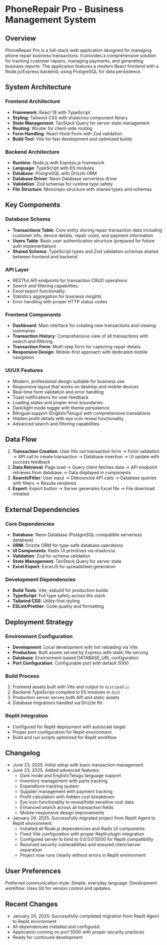 # PhoneRepair Pro - Business Management System

## Overview

PhoneRepair Pro is a full-stack web application designed for managing phone repair business transactions. It provides a comprehensive solution for tracking customer repairs, managing payments, and generating business reports. The application features a modern React frontend with a Node.js/Express backend, using PostgreSQL for data persistence.

## System Architecture

### Frontend Architecture
- **Framework**: React 18 with TypeScript
- **Styling**: Tailwind CSS with shadcn/ui component library
- **State Management**: TanStack Query for server state management
- **Routing**: Wouter for client-side routing
- **Form Handling**: React Hook Form with Zod validation
- **Build Tool**: Vite for fast development and optimized builds

### Backend Architecture
- **Runtime**: Node.js with Express.js framework
- **Language**: TypeScript with ES modules
- **Database**: PostgreSQL with Drizzle ORM
- **Database Driver**: Neon Database serverless driver
- **Validation**: Zod schemas for runtime type safety
- **File Structure**: Monorepo structure with shared types and schemas

## Key Components

### Database Schema
- **Transactions Table**: Core entity storing repair transaction data including customer info, device details, repair costs, and payment information
- **Users Table**: Basic user authentication structure (prepared for future auth implementation)
- **Shared Schema**: TypeScript types and Zod validation schemas shared between frontend and backend

### API Layer
- RESTful API endpoints for transaction CRUD operations
- Search and filtering capabilities
- Excel export functionality
- Statistics aggregation for business insights
- Error handling with proper HTTP status codes

### Frontend Components
- **Dashboard**: Main interface for creating new transactions and viewing summaries
- **Transaction History**: Comprehensive view of all transactions with search and filtering
- **Transaction Form**: Multi-step form for capturing repair details
- **Responsive Design**: Mobile-first approach with dedicated mobile navigation

### UI/UX Features
- Modern, professional design suitable for business use
- Responsive layout that works on desktop and mobile devices
- Real-time form validation and error handling
- Toast notifications for user feedback
- Loading states and proper error boundaries
- Dark/light mode toggle with theme persistence
- Bilingual support (English/Telugu) with comprehensive translations
- Hidden profit details with eye icon reveal functionality
- Advanced search and filtering capabilities

## Data Flow

1. **Transaction Creation**: User fills out transaction form → Form validation → API call to create transaction → Database insertion → UI update with success feedback
2. **Data Retrieval**: Page load → Query client fetches data → API endpoint retrieves from database → Data displayed in components
3. **Search/Filter**: User input → Debounced API calls → Database queries with filters → Results rendered
4. **Export**: Export button → Server generates Excel file → File download initiated

## External Dependencies

### Core Dependencies
- **Database**: Neon Database (PostgreSQL-compatible serverless database)
- **ORM**: Drizzle ORM for type-safe database operations
- **UI Components**: Radix UI primitives via shadcn/ui
- **Validation**: Zod for schema validation
- **State Management**: TanStack Query for server state
- **Excel Export**: ExcelJS for spreadsheet generation

### Development Dependencies
- **Build Tools**: Vite, esbuild for production builds
- **TypeScript**: Full type safety across the stack
- **Tailwind CSS**: Utility-first styling
- **ESLint/Prettier**: Code quality and formatting

## Deployment Strategy

### Environment Configuration
- **Development**: Local development with hot reloading via Vite
- **Production**: Built assets served by Express with static file serving
- **Database**: Environment-based DATABASE_URL configuration
- **Port Configuration**: Configurable port with default 5000

### Build Process
1. Frontend assets built with Vite and output to `dist/public`
2. Backend TypeScript compiled to ES modules in `dist`
3. Production server serves both API and static assets
4. Database migrations handled via Drizzle Kit

### Replit Integration
- Configured for Replit deployment with autoscale target
- Proper port configuration for Replit environment
- Build and run scripts optimized for Replit workflow

## Changelog

- June 23, 2025. Initial setup with basic transaction management
- June 23, 2025. Added advanced features:
  - Dark mode and English/Telugu language support
  - Inventory management with parts tracking
  - Expenditure tracking system
  - Supplier management with payment tracking
  - Profit calculation with hidden cost breakdown
  - Eye icon functionality to reveal/hide sensitive cost data
  - Enhanced search across all transaction fields
  - Mobile-responsive design improvements
- January 24, 2025. Successfully migrated project from Replit Agent to Replit environment:
  - Installed all Node.js dependencies and Radix UI components
  - Fixed Vite configuration with proper Replit plugin integration
  - Configured server to bind to 0.0.0.0:5000 for Replit compatibility
  - Resolved security vulnerabilities and ensured client/server separation
  - Project now runs cleanly without errors in Replit environment

## User Preferences

Preferred communication style: Simple, everyday language.
Development workflow: Uses Git for version control and updates.

## Recent Changes

- January 24, 2025: Successfully completed migration from Replit Agent to Replit environment
- All dependencies installed and configured
- Application running on port 5000 with proper security practices
- Ready for continued development